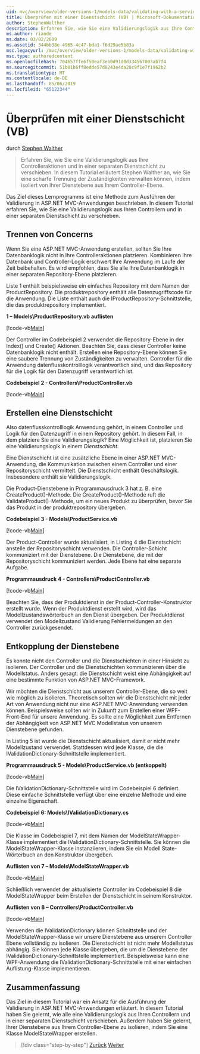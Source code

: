 ```yaml
---
uid: mvc/overview/older-versions-1/models-data/validating-with-a-service-layer-vb
title: Überprüfen mit einer Dienstschicht (VB) | Microsoft-Dokumentation
author: StephenWalther
description: Erfahren Sie, wie Sie eine Validierungslogik aus Ihre Controlleraktionen und in einer separaten Dienstschicht zu verschieben. In diesem Tutorial Stephen Walther wird erläutert, wie Sie...
ms.author: riande
ms.date: 03/02/2009
ms.assetid: 344bb38e-4965-4c47-bda1-f6d29ae5b83a
msc.legacyurl: /mvc/overview/older-versions-1/models-data/validating-with-a-service-layer-vb
msc.type: authoredcontent
ms.openlocfilehash: 704657ffe6f50eaf3eb0d91d0d334567003ab7f4
ms.sourcegitcommit: 51b01b6ff8edde57d8243e4da28c9f1e7f1962b2
ms.translationtype: MT
ms.contentlocale: de-DE
ms.lasthandoff: 05/06/2019
ms.locfileid: "65122344"
---
```

# <a name="validating-with-a-service-layer-vb"></a>Überprüfen mit einer Dienstschicht (VB)

durch [Stephen Walther](https://github.com/StephenWalther)

> Erfahren Sie, wie Sie eine Validierungslogik aus Ihre Controlleraktionen und in einer separaten Dienstschicht zu verschieben. In diesem Tutorial erläutert Stephen Walther an, wie Sie eine scharfe Trennung der Zuständigkeiten verwalten können, indem isoliert von Ihrer Dienstebene aus Ihrem Controller-Ebene.

Das Ziel dieses Lernprogramms ist eine Methode zum Ausführen der Validierung in ASP.NET MVC-Anwendungen beschrieben. In diesem Tutorial erfahren Sie, wie Sie eine Validierungslogik aus Ihren Controllern und in einer separaten Dienstschicht zu verschieben.

## <a name="separating-concerns"></a>Trennen von Concerns

Wenn Sie eine ASP.NET MVC-Anwendung erstellen, sollten Sie Ihre Datenbanklogik nicht in Ihre Controlleraktionen platzieren. Kombinieren Ihre Datenbank und Controller-Logik erschwert Ihre Anwendung im Laufe der Zeit beibehalten. Es wird empfohlen, dass Sie alle Ihre Datenbanklogik in einer separaten Repository-Ebene platzieren.

Liste 1 enthält beispielsweise ein einfaches Repository mit dem Namen der ProductRepository. Die produktrepository enthält alle Datenzugriffscode für die Anwendung. Die Liste enthält auch die IProductRepository-Schnittstelle, die das produktrepository implementiert.

**1 – Models\ProductRepository.vb auflisten**

[!code-vb[Main](validating-with-a-service-layer-vb/samples/sample1.vb)]

Der Controller im Codebeispiel 2 verwendet die Repository-Ebene in der Index() und Create() Aktionen. Beachten Sie, dass dieser Controller keine Datenbanklogik nicht enthält. Erstellen eine Repository-Ebene können Sie eine saubere Trennung von Zuständigkeiten zu verwalten. Controller für die Anwendung datenflusskontrolllogik verantwortlich sind, und das Repository für die Logik für den Datenzugriff verantwortlich ist.

**Codebeispiel 2 - Controllers\ProductController.vb**

[!code-vb[Main](validating-with-a-service-layer-vb/samples/sample2.vb)]

## <a name="creating-a-service-layer"></a>Erstellen eine Dienstschicht

Also datenflusskontrolllogik Anwendung gehört, in einem Controller und Logik für den Datenzugriff in einem Repository gehört. In diesem Fall, in dem platziere Sie eine Validierungslogik? Eine Möglichkeit ist, platzieren Sie eine Validierungslogik in einem *Dienstschicht*.

Eine Dienstschicht ist eine zusätzliche Ebene in einer ASP.NET MVC-Anwendung, die Kommunikation zwischen einem Controller und einer Repositoryschicht vermittelt. Die Dienstschicht enthält Geschäftslogik. Insbesondere enthält sie Validierungslogik.

Die Product-Dienstebene in Programmausdruck 3 hat z. B. eine CreateProduct()-Methode. Die CreateProduct()-Methode ruft die ValidateProduct()-Methode, um ein neues Produkt zu überprüfen, bevor Sie das Produkt in der produktrepository übergeben.

**Codebeispiel 3 - Models\ProductService.vb**

[!code-vb[Main](validating-with-a-service-layer-vb/samples/sample3.vb)]

Der Product-Controller wurde aktualisiert, in Listing 4 die Dienstschicht anstelle der Repositoryschicht verwenden. Die Controller-Schicht kommuniziert mit der Dienstebene. Die Dienstebene, die mit der Repositoryschicht kommuniziert werden. Jede Ebene hat eine separate Aufgabe.

**Programmausdruck 4 - Controllers\ProductController.vb**

[!code-vb[Main](validating-with-a-service-layer-vb/samples/sample4.vb)]

Beachten Sie, dass der Produktdienst in der Product-Controller-Konstruktor erstellt wurde. Wenn der Produktdienst erstellt wird, wird das Modellzustandswörterbuch an den Dienst übergeben. Der Produktdienst verwendet den Modellzustand Validierung Fehlermeldungen an den Controller zurückgesendet.

## <a name="decoupling-the-service-layer"></a>Entkopplung der Dienstebene

Es konnte nicht den Controller und die Dienstschichten in einer Hinsicht zu isolieren. Der Controller und die Dienstschichten kommunizieren über die Modellstatus. Anders gesagt: die Dienstschicht weist eine Abhängigkeit auf eine bestimmte Funktion von ASP.NET MVC-Framework.

Wir möchten die Dienstschicht aus unserem Controller-Ebene, die so weit wie möglich zu isolieren. Theoretisch sollten wir die Dienstschicht mit jeder Art von Anwendung nicht nur eine ASP.NET MVC-Anwendung verwenden können. Beispielsweise sollten wir in Zukunft zum Erstellen einer WPF-Front-End für unsere Anwendung. Es sollte eine Möglichkeit zum Entfernen der Abhängigkeit von ASP.NET MVC Modellstatus von unserem Dienstebene gefunden.

In Listing 5 ist wurde die Dienstschicht aktualisiert, damit er nicht mehr Modellzustand verwendet. Stattdessen wird jede Klasse, die die IValidationDictionary-Schnittstelle implementiert.

**Programmausdruck 5 - Models\ProductService.vb (entkoppelt)**

[!code-vb[Main](validating-with-a-service-layer-vb/samples/sample5.vb)]

Die IValidationDictionary-Schnittstelle wird im Codebeispiel 6 definiert. Diese einfache Schnittstelle verfügt über eine einzelne Methode und eine einzelne Eigenschaft.

**Codebeispiel 6: Models\IValidationDictionary.cs**

[!code-vb[Main](validating-with-a-service-layer-vb/samples/sample6.vb)]

Die Klasse im Codebeispiel 7, mit dem Namen der ModelStateWrapper-Klasse implementiert die IValidationDictionary-Schnittstelle. Sie können die ModelStateWrapper-Klasse instanziieren, indem Sie ein Modell State-Wörterbuch an den Konstruktor übergeben.

**Auflisten von 7 – Models\ModelStateWrapper.vb**

[!code-vb[Main](validating-with-a-service-layer-vb/samples/sample7.vb)]

Schließlich verwendet der aktualisierte Controller im Codebeispiel 8 die ModelStateWrapper beim Erstellen der Dienstschicht in seinem Konstruktor.

**Auflisten von 8 – Controllers\ProductController.vb**

[!code-vb[Main](validating-with-a-service-layer-vb/samples/sample8.vb)]

Verwenden die IValidationDictionary können Schnittstelle und der ModelStateWrapper-Klasse wir unsere Dienstebene aus unserem Controller Ebene vollständig zu isolieren. Die Dienstschicht ist nicht mehr Modellstatus abhängig. Sie können jede Klasse übergeben, die um die Dienstebene der IValidationDictionary-Schnittstelle implementiert. Beispielsweise kann eine WPF-Anwendung die IValidationDictionary-Schnittstelle mit einer einfachen Auflistung-Klasse implementieren.

## <a name="summary"></a>Zusammenfassung

Das Ziel in diesem Tutorial war ein Ansatz für die Ausführung der Validierung in ASP.NET MVC-Anwendungen erläutert. In diesem Tutorial haben Sie gelernt, wie alle eine Validierungslogik aus Ihren Controllern und in einer separaten Dienstschicht verschieben. Außerdem haben Sie gelernt, Ihrer Dienstebene aus Ihrem Controller-Ebene zu isolieren, indem Sie eine Klasse ModelStateWrapper erstellen.

> [!div class="step-by-step"]
> [Zurück](validating-with-the-idataerrorinfo-interface-vb.md)
> [Weiter](validation-with-the-data-annotation-validators-vb.md)
